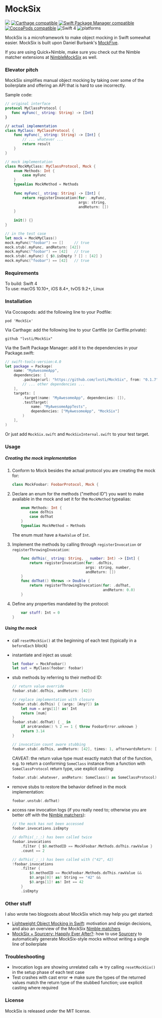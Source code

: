 # MockSix 

[![](https://api.travis-ci.org/lvsti/MockSix.svg?branch=master)](https://travis-ci.org/lvsti/MockSix)
[![Carthage compatible](https://img.shields.io/badge/Carthage-compatible-brightgreen.svg)](https://github.com/Carthage/Carthage)
[![Swift Package Manager compatible](https://img.shields.io/badge/Swift%20Package%20Manager-compatible-brightgreen.svg)](https://swift.org/package-manager/)
[![CocoaPods compatible](https://img.shields.io/cocoapods/v/MockSix.svg)](https://cocoapods.org/pods/MockSix)
![Swift 4](https://img.shields.io/badge/Swift-4-orange.svg)
![platforms](https://img.shields.io/badge/platforms-iOS%20%7C%20macOS%20%7C%20tvOS%20%7C%20Linux-lightgrey.svg)

MockSix is a microframework to make object mocking in Swift somewhat easier. MockSix is built upon Daniel Burbank's [MockFive](https://github.com/DeliciousRaspberryPi/MockFive).

If you are using Quick+Nimble, make sure you check out the Nimble matcher extensions at [NimbleMockSix](https://github.com/lvsti/NimbleMockSix) as well.

### Elevator pitch

MockSix simplifies manual object mocking by taking over some of the boilerplate and offering an API that is hard to use incorrectly.

Sample code:

```swift
// original interface
protocol MyClassProtocol {
   func myFunc(_ string: String) -> [Int]
}

// actual implementation
class MyClass: MyClassProtocol {
    func myFunc(_ string: String) -> [Int] {
        // ... whatever ...
        return result
    }
}

// mock implementation
class MockMyClass: MyClassProtocol, Mock {
    enum Methods: Int {
        case myFunc
    }    
    typealias MockMethod = Methods
    
    func myFunc(_ string: String) -> [Int] {
        return registerInvocation(for: .myFunc, 
                                  args: string, 
                                  andReturn: [])
    }
    
    init() {}
}

// in the test case
let mock = MockMyClass()
mock.myFunc("foobar") == []     // true
mock.stub(.myFunc, andReturn: [42])
mock.myFunc("foobar") == [42]   // true
mock.stub(.myFunc) { $0.isEmpty ? [] : [42] }
mock.myFunc("foobar") == [42]   // true
```

### Requirements

To build: Swift 4 <br/>
To use: macOS 10.10+, iOS 8.4+, tvOS 9.2+, Linux

### Installation

Via Cocoapods: add the following line to your Podfile:

```
pod 'MockSix'
```

Via Carthage: add the following line to your Cartfile (or Cartfile.private):

```
github "lvsti/MockSix"
```

Via the Swift Package Manager: add it to the dependencies in your Package.swift:

```swift
// swift-tools-version:4.0
let package = Package(
    name: "MyAwesomeApp",
    dependencies: [
        .package(url: "https://github.com/lvsti/MockSix", from: "0.1.7"),
        // ... other dependencies ...
    ],
    targets: [
        .target(name: "MyAwesomeApp", dependencies: []),
        .testTarget(
            name: "MyAwesomeAppTests",
            dependencies: ["MyAwesomeApp", "MockSix"]
        )
    ],
)
```

Or just add `MockSix.swift` and `MockSixInternal.swift` to your test target.

### Usage

##### Creating the mock implementation

1. Conform to Mock besides the actual protocol you are creating the mock for:

    ```swift
    class MockFoobar: FoobarProtocol, Mock {
    ```

2. Declare an enum for the methods ("method ID") you want to make available in the mock and set it for the `MockMethod` typealias:

    ```swift
        enum Methods: Int {
            case doThis
            case doThat
        }    
        typealias MockMethod = Methods
    ```
    
    The enum must have a `RawValue` of `Int`.

3. Implement the methods by calling through `registerInvocation` or `registerThrowingInvocation`:

    ```swift
        func doThis(_ string: String, _ number: Int) -> [Int] {
            return registerInvocation(for: .doThis, 
                                      args: string, number, 
                                      andReturn: [])
        }
        func doThat() throws -> Double {
            return registerThrowingInvocation(for: .doThat, 
                                              andReturn: 0.0)
        }
    ```
        
4. Define any properties mandated by the protocol:

    ```swift
        var stuff: Int = 0
    }
    ```

##### Using the mock

- call `resetMockSix()` at the beginning of each test (typically in a `beforeEach` block)

- instantiate and inject as usual:

    ```swift
    let foobar = MockFoobar()
    let sut = MyClass(foobar: foobar)
    ```
    
- stub methods by referring to their method ID:

    ```swift
    // return value override
    foobar.stub(.doThis, andReturn: [42])
    
    // replace implementation with closure
    foobar.stub(.doThis) { (args: [Any?]) in
        let num = args[1]! as! Int
        return [num]
    }
    foobar.stub(.doThat) { _ in
        if arc4random() % 2 == 1 { throw FoobarError.unknown }
        return 3.14
    }
    
    // invocation count aware stubbing
    foobar.stub(.doThis, andReturn: [42], times: 1, afterwardsReturn: [43])
    ```

    CAVEAT: the return value type must exactly match that of the function, e.g. to return a conforming `SomeClass` instance from a function with `SomeClassProtocol` return type, use explicit casting:
    
    ```swift
    foobar.stub(.whatever, andReturn: SomeClass() as SomeClassProtocol)
    ```

- remove stubs to restore the behavior defined in the mock implementation:

    ```swift
    foobar.unstub(.doThat)
    ```

- access raw invocation logs (if you really need to; otherwise you are better off with the [Nimble matchers](https://github.com/lvsti/NimbleMockSix)):

    ```swift
    // the mock has not been accessed
    foobar.invocations.isEmpty
    
    // doThis(_:_:) has been called twice
    foobar.invocations
        .filter { $0.methodID == MockFoobar.Methods.doThis.rawValue }
        .count == 2
    
    // doThis(_:_:) has been called with ("42", 42)
    !foobar.invocations
        .filter { 
            $0.methodID == MockFoobar.Methods.doThis.rawValue &&
            $0.args[0]! as! String == "42" &&
            $0.args[1]! as! Int == 42
        }
        .isEmpty
    ```

### Other stuff

I also wrote two blogposts about MockSix which may help you get started:

- [Lightweight Object Mocking in Swift](https://lvsti.github.io/cocoagrinder/2017/01/06/lightweight-object-mocking-in-swift.html): motivation and design decisions, and also an overview of the MockSix [Nimble matchers](https://github.com/lvsti/NimbleMockSix)
- [MockSix + Sourcery: Happily Ever After?](https://lvsti.github.io/cocoagrinder/2017/08/19/mocksix-sourcery.html): how to use [Sourcery](https://github.com/krzysztofzablocki/Sourcery) to automatically generate MockSix-style mocks without writing a single line of boilerplate

### Troubleshooting

- Invocation logs are showing unrelated calls => try calling `resetMockSix()` in the setup phase of each test case
- Test crashes with cast error => make sure the types of the returned values match the return type of the stubbed function; use explicit casting where required

### License

MockSix is released under the MIT license.